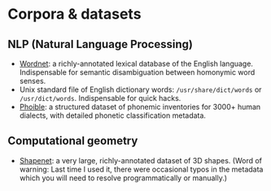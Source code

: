 # Corpora & datasets

## NLP (Natural Language Processing)

- [Wordnet](https://wordnet.princeton.edu/): a richly-annotated lexical database of the English language. Indispensable for semantic disambiguation between homonymic word senses.
- Unix standard file of English dictionary words: `/usr/share/dict/words` or `/usr/dict/words`. Indispensable for quick hacks.
- [Phoible](https://phoible.github.io/): a structured dataset of phonemic inventories for 3000+ human dialects, with detailed phonetic classification metadata.

## Computational geometry

- [Shapenet](https://shapenet.org/): a very large, richly-annotated dataset of 3D shapes. (Word of warning: Last time I used it, there were occasional typos in the metadata which you will need to resolve programmatically or manually.)
